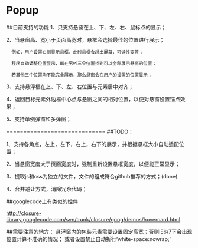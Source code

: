 Popup
=====
##目前支持的功能
1、只支持悬窗在上、下、左、右、鼠标点的显示；

2、当悬窗高、宽小于页面高宽时，悬框会选择最佳的位置进行展示；

      例如，用户设置右侧显示悬框，此时悬框会超出屏幕，可读性变差；
      
      程序自动调整位置显示，即在另外三个位置找到可以全部展示悬窗的位置；
      
      若其他三个位置均不能完全展示，那么悬窗会在用户的设置的位置显示；
      
3、支持悬浮框在上、下、左、右位置与元素居中对齐；

4、返回目标元素外边框中心点与悬窗之间的相对位置，以便对悬窗设置锚点效果；

5、支持单例弹窗和多弹窗；

=============================
##TODO：

1、支持各角点，左上，左下，右上，右下的展示，并根据悬框大小自动适配位置；

2、当悬窗宽度大于页面宽度时，强制重新设置悬框宽度，以便能正常显示；

3、提取js和css为独立的文件，文件的组成符合github推荐的方式；(done)

4、合并避让方式，消除冗余代码；

##googlecode上有类似的控件

http://closure-library.googlecode.com/svn/trunk/closure/goog/demos/hovercard.html


##需要注意的地方：
悬浮窗内的包装元素需要设置固定高宽；否则IE6/7下会出现位置计算不准确的情况；
或者设置禁止自动折行‘white-space:nowrap;’